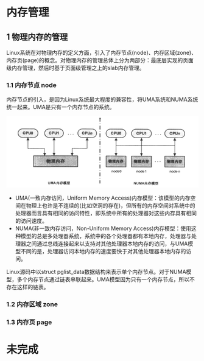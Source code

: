 # 内存管理

## 1 物理内存的管理

Linux系统在对物理内存的定义方面，引入了内存节点(node)、内存区域(zone)、内存页(page)的概念。对物理内存的管理总体上分为两部分：最底层实现的页面级内存管理，然后时基于页面级管理之上的slab内存管理。

### 1.1 内存节点 node

内存节点的引入，是因为Linux系统最大程度的兼容性，将UMA系统和NUMA系统统一起来。UMA是只有一个内存节点的系统。

![image-20240110174440239](figures/image-20240110174440239.png)

- UMA(一致内存访问，Uniform Memory Access)内存模型：该模型的内存空间在物理上也许是不连续的(比如空洞的存在)，但所有的内存空间对系统中的处理器而言具有相同的访问特性，即系统中所有的处理器对这些内存具有相同的访问速度。
- NUMA(非一致内存访问，Non-Uniform Memory Access)内存模型：使用这种模型的总是多处理器系统，系统中的各个处理器都有本地内存，处理器与处理器之间通过总线连接起来以支持对其他处理器本地内存的访问，与UMA模型不同的是，处理器访问本地内存的速度要快于对其他处理器本地内存的访问。

Linux源码中以struct pglist_data数据结构来表示单个内存节点。对于NUMA模型，多个内存节点通过链表串联起来。UMA模型因为只有一个内存节点，所以不存在这样的链表。


### 1.2 内存区域 zone

### 1.3 内存页 page

# 未完成
